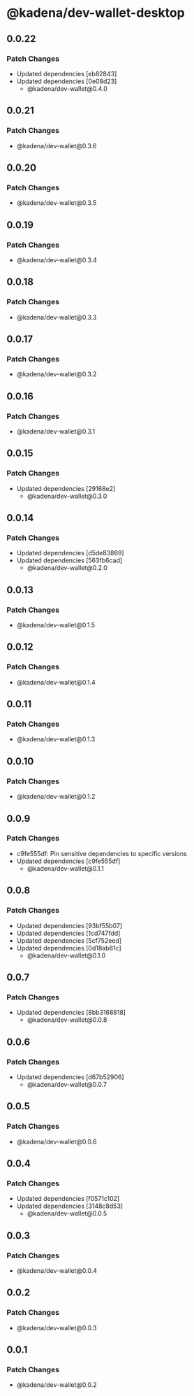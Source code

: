 # @kadena/dev-wallet-desktop

## 0.0.22

### Patch Changes

- Updated dependencies \[eb82843]
- Updated dependencies \[0e08d23]
  - @kadena/dev-wallet\@0.4.0

## 0.0.21

### Patch Changes

- @kadena/dev-wallet\@0.3.6

## 0.0.20

### Patch Changes

- @kadena/dev-wallet\@0.3.5

## 0.0.19

### Patch Changes

- @kadena/dev-wallet\@0.3.4

## 0.0.18

### Patch Changes

- @kadena/dev-wallet\@0.3.3

## 0.0.17

### Patch Changes

- @kadena/dev-wallet\@0.3.2

## 0.0.16

### Patch Changes

- @kadena/dev-wallet\@0.3.1

## 0.0.15

### Patch Changes

- Updated dependencies \[29168e2]
  - @kadena/dev-wallet\@0.3.0

## 0.0.14

### Patch Changes

- Updated dependencies \[d5de83869]
- Updated dependencies \[563fb6cad]
  - @kadena/dev-wallet\@0.2.0

## 0.0.13

### Patch Changes

- @kadena/dev-wallet\@0.1.5

## 0.0.12

### Patch Changes

- @kadena/dev-wallet\@0.1.4

## 0.0.11

### Patch Changes

- @kadena/dev-wallet\@0.1.3

## 0.0.10

### Patch Changes

- @kadena/dev-wallet\@0.1.2

## 0.0.9

### Patch Changes

- c9fe555df: Pin sensitive dependencies to specific versions
- Updated dependencies \[c9fe555df]
  - @kadena/dev-wallet\@0.1.1

## 0.0.8

### Patch Changes

- Updated dependencies \[93bf55b07]
- Updated dependencies \[1cd747fdd]
- Updated dependencies \[5cf752eed]
- Updated dependencies \[0d18ab81c]
  - @kadena/dev-wallet\@0.1.0

## 0.0.7

### Patch Changes

- Updated dependencies \[8bb3168818]
  - @kadena/dev-wallet\@0.0.8

## 0.0.6

### Patch Changes

- Updated dependencies \[d67b52906]
  - @kadena/dev-wallet\@0.0.7

## 0.0.5

### Patch Changes

- @kadena/dev-wallet\@0.0.6

## 0.0.4

### Patch Changes

- Updated dependencies \[f0571c102]
- Updated dependencies \[3148c8d53]
  - @kadena/dev-wallet\@0.0.5

## 0.0.3

### Patch Changes

- @kadena/dev-wallet\@0.0.4

## 0.0.2

### Patch Changes

- @kadena/dev-wallet\@0.0.3

## 0.0.1

### Patch Changes

- @kadena/dev-wallet\@0.0.2
